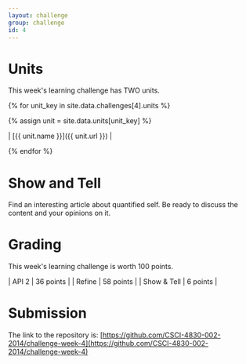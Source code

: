 ```yaml
---
layout: challenge
group: challenge
id: 4
---
```


# Units

This week's learning challenge has TWO units.

{% for unit_key in site.data.challenges[4].units %}

{% assign unit = site.data.units[unit_key] %}

| [{{ unit.name }}]({{ unit.url }}) | 

{% endfor %}

# Show and Tell

Find an interesting article about quantified self.  Be ready to discuss the content and your opinions on it.

# Grading

This week's learning challenge is worth 100 points.

| API 2 | 36 points |
| Refine | 58 points |
| Show & Tell | 6 points |

# Submission

The link to the repository is: [https://github.com/CSCI-4830-002-2014/challenge-week-4](https://github.com/CSCI-4830-002-2014/challenge-week-4)
